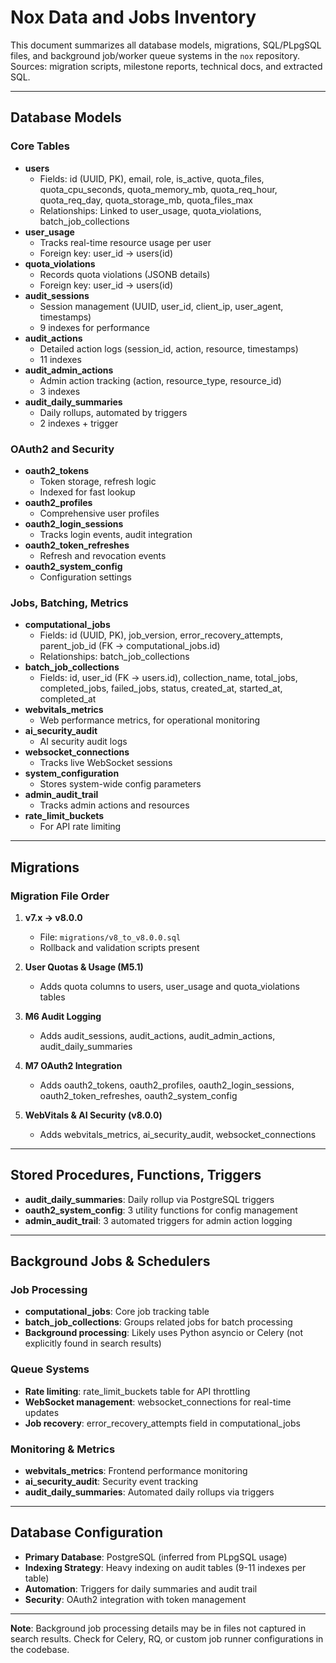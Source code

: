 # Nox Data and Jobs Inventory

This document summarizes all database models, migrations, SQL/PLpgSQL files, and background job/worker queue systems in the `nox` repository.  
Sources: migration scripts, milestone reports, technical docs, and extracted SQL.

---

## Database Models

### Core Tables
- **users**
  - Fields: id (UUID, PK), email, role, is_active, quota_files, quota_cpu_seconds, quota_memory_mb, quota_req_hour, quota_req_day, quota_storage_mb, quota_files_max
  - Relationships: Linked to user_usage, quota_violations, batch_job_collections
- **user_usage**
  - Tracks real-time resource usage per user
  - Foreign key: user_id → users(id)
- **quota_violations**
  - Records quota violations (JSONB details)
  - Foreign key: user_id → users(id)
- **audit_sessions**
  - Session management (UUID, user_id, client_ip, user_agent, timestamps)
  - 9 indexes for performance
- **audit_actions**
  - Detailed action logs (session_id, action, resource, timestamps)
  - 11 indexes
- **audit_admin_actions**
  - Admin action tracking (action, resource_type, resource_id)
  - 3 indexes
- **audit_daily_summaries**
  - Daily rollups, automated by triggers
  - 2 indexes + trigger

### OAuth2 and Security
- **oauth2_tokens**
  - Token storage, refresh logic
  - Indexed for fast lookup
- **oauth2_profiles**
  - Comprehensive user profiles
- **oauth2_login_sessions**
  - Tracks login events, audit integration
- **oauth2_token_refreshes**
  - Refresh and revocation events
- **oauth2_system_config**
  - Configuration settings

### Jobs, Batching, Metrics
- **computational_jobs**
  - Fields: id (UUID, PK), job_version, error_recovery_attempts, parent_job_id (FK → computational_jobs.id)
  - Relationships: batch_job_collections
- **batch_job_collections**
  - Fields: id, user_id (FK → users.id), collection_name, total_jobs, completed_jobs, failed_jobs, status, created_at, started_at, completed_at
- **webvitals_metrics**
  - Web performance metrics, for operational monitoring
- **ai_security_audit**
  - AI security audit logs
- **websocket_connections**
  - Tracks live WebSocket sessions
- **system_configuration**
  - Stores system-wide config parameters
- **admin_audit_trail**
  - Tracks admin actions and resources
- **rate_limit_buckets**
  - For API rate limiting

---

## Migrations

### Migration File Order
1. **v7.x → v8.0.0**  
   - File: `migrations/v8_to_v8.0.0.sql`  
   - Rollback and validation scripts present

2. **User Quotas & Usage (M5.1)**
   - Adds quota columns to users, user_usage and quota_violations tables

3. **M6 Audit Logging**
   - Adds audit_sessions, audit_actions, audit_admin_actions, audit_daily_summaries

4. **M7 OAuth2 Integration**
   - Adds oauth2_tokens, oauth2_profiles, oauth2_login_sessions, oauth2_token_refreshes, oauth2_system_config

5. **WebVitals & AI Security (v8.0.0)**
   - Adds webvitals_metrics, ai_security_audit, websocket_connections

---

## Stored Procedures, Functions, Triggers

- **audit_daily_summaries**: Daily rollup via PostgreSQL triggers
- **oauth2_system_config**: 3 utility functions for config management
- **admin_audit_trail**: 3 automated triggers for admin action logging

---

## Background Jobs & Schedulers

### Job Processing
- **computational_jobs**: Core job tracking table
- **batch_job_collections**: Groups related jobs for batch processing
- **Background processing**: Likely uses Python asyncio or Celery (not explicitly found in search results)

### Queue Systems
- **Rate limiting**: rate_limit_buckets table for API throttling
- **WebSocket management**: websocket_connections for real-time updates
- **Job recovery**: error_recovery_attempts field in computational_jobs

### Monitoring & Metrics
- **webvitals_metrics**: Frontend performance monitoring
- **ai_security_audit**: Security event tracking
- **audit_daily_summaries**: Automated daily rollups via triggers

---

## Database Configuration

- **Primary Database**: PostgreSQL (inferred from PLpgSQL usage)
- **Indexing Strategy**: Heavy indexing on audit tables (9-11 indexes per table)
- **Automation**: Triggers for daily summaries and audit trail
- **Security**: OAuth2 integration with token management

---

**Note**: Background job processing details may be in files not captured in search results. Check for Celery, RQ, or custom job runner configurations in the codebase.
